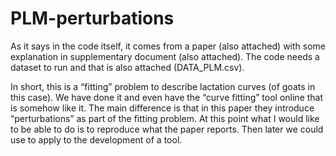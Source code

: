 # PLM-perturbations

As it says in the code itself, it comes from a paper (also attached) with some explanation in supplementary document (also attached). The code needs a dataset to run and that is also attached (DATA_PLM.csv).

In short, this is a “fitting” problem to describe lactation curves (of goats in this case). We have done it and even have the “curve fitting” tool online that is somehow like it. The main difference is that in this paper they introduce “perturbations” as part of the fitting problem. At this point what I would like to be able to do is to reproduce what the paper reports. Then later we could use to apply to the development of a tool.

